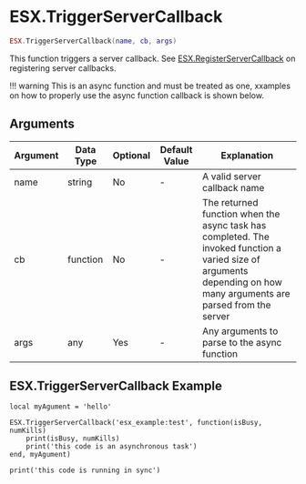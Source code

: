 # ESX.TriggerServerCallback

```lua
ESX.TriggerServerCallback(name, cb, args)
```

This function triggers a server callback. See [ESX.RegisterServerCallback](../../server/functions/registerservercallback.md) on registering server callbacks.

!!! warning
      This is an async function and must be treated as one, xxamples on how to properly use the async function callback is shown below.

## Arguments

| Argument | Data Type | Optional | Default Value | Explanation                                                                                                                                                         |
|----------|-----------|----------|---------------|---------------------------------------------------------------------------------------------------------------------------------------------------------------------|
| name     | string    | No       | -             | A valid server callback name                                                                                                                                        |
| cb       | function  | No       | -             | The returned function when the async task has completed. The invoked function a varied size of arguments depending on how many arguments are parsed from the server |
| args     | any       | Yes      | -             | Any arguments to parse to the async function                                                                                                                        |

## ESX.TriggerServerCallback Example

```
local myAgument = 'hello'

ESX.TriggerServerCallback('esx_example:test', function(isBusy, numKills)
	print(isBusy, numKills)
	print('this code is an asynchronous task')
end, myAgument)

print('this code is running in sync')
```